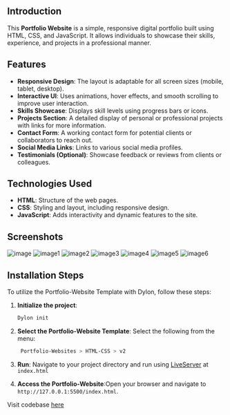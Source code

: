 ## Introduction

This **Portfolio Website** is a simple, responsive digital portfolio built using HTML, CSS, and JavaScript. It allows individuals to showcase their skills, experience, and projects in a professional manner.

## Features

- **Responsive Design**: The layout is adaptable for all screen sizes (mobile, tablet, desktop).
- **Interactive UI**: Uses animations, hover effects, and smooth scrolling to improve user interaction.
- **Skills Showcase**: Displays skill levels using progress bars or icons.
- **Projects Section**: A detailed display of personal or professional projects with links for more information.
- **Contact Form**: A working contact form for potential clients or collaborators to reach out.
- **Social Media Links**: Links to various social media profiles.
- **Testimonials (Optional)**: Showcase feedback or reviews from clients or colleagues.

## Technologies Used

- **HTML**: Structure of the web pages.
- **CSS**: Styling and layout, including responsive design.
- **JavaScript**: Adds interactivity and dynamic features to the site.

## Screenshots

![image](https://github.com/user-attachments/assets/6ae8a4e1-81b2-4361-abab-740b65679fd4)
![image1](https://github.com/user-attachments/assets/4c3da594-41a3-43d9-bfc3-902a411cd6ef)
![image2](https://github.com/user-attachments/assets/3c93fe4e-c1e5-4a7f-8269-6c635f0160b2)
![image3](https://github.com/user-attachments/assets/43a5cf51-e88f-4611-977e-5ca3ff643ad9)
![image4](https://github.com/user-attachments/assets/83236f33-3205-4e07-8514-e1b7d45f99b1)
![image5](https://github.com/user-attachments/assets/451ae40d-5b42-4a86-8ee5-9756ee634f4b)
![image6](https://github.com/user-attachments/assets/262ea0ff-0587-449f-87db-a7de18e1eac5)

## Installation Steps
To utilize the Portfolio-Website Template with Dylon, follow these steps:

1. **Initialize the project**:
   ```bash
   Dylon init
   ```
2. **Select the Portfolio-Website Template**:
Select the following from the menu:
   ```bash
    Portfolio-Websites > HTML-CSS > v2
    ```
3. **Run**:
Navigate to your project directory and run using [LiveServer](https://marketplace.visualstudio.com/items?itemName=ritwickdey.LiveServer) at `index.html`

4. **Access the Portfolio-Website**:Open your browser and navigate to `http://127.0.0.1:5500/index.html`.


Visit codebase [here](https://github.com/Abhishek-Mallick/Dylon/tree/main/template/Portfolio-Websites/Simple/HTML-CSS/v2)